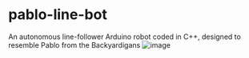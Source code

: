 # pablo-line-bot
An autonomous line-follower Arduino robot coded in C++, designed to resemble Pablo from the Backyardigans
![image](https://github.com/user-attachments/assets/b0e36fc5-9bb5-44ac-aa6a-00ca46b250f4)

